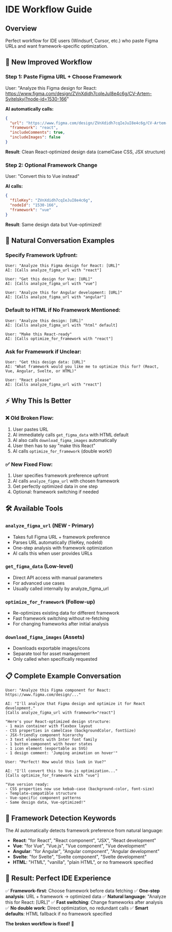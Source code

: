 # IDE Workflow Guide

## Overview

Perfect workflow for IDE users (Windsurf, Cursor, etc.) who paste Figma URLs and want framework-specific optimization.

## 🚀 **New Improved Workflow**

### **Step 1: Paste Figma URL + Choose Framework**
User: "Analyze this Figma design for React: https://www.figma.com/design/ZVnXdidh7cqIeJuI8e4c6g/CV-Artem-Svitelskyi?node-id=1530-166"

**AI automatically calls:**
```json
{
  "url": "https://www.figma.com/design/ZVnXdidh7cqIeJuI8e4c6g/CV-Artem-Svitelskyi?node-id=1530-166",
  "framework": "react",
  "includeComments": true,
  "includeImages": false
}
```

**Result**: Clean React-optimized design data (camelCase CSS, JSX structure)

### **Step 2: Optional Framework Change**
User: "Convert this to Vue instead"

**AI calls:**
```json
{
  "fileKey": "ZVnXdidh7cqIeJuI8e4c6g",
  "nodeId": "1530-166",
  "framework": "vue"
}
```

**Result**: Same design data but Vue-optimized!

## 💬 **Natural Conversation Examples**

### **Specify Framework Upfront:**
```
User: "Analyze this Figma design for React: [URL]"
AI: [Calls analyze_figma_url with "react"]

User: "Get this design for Vue: [URL]"  
AI: [Calls analyze_figma_url with "vue"]

User: "Analyze this for Angular development: [URL]"
AI: [Calls analyze_figma_url with "angular"]
```

### **Default to HTML if No Framework Mentioned:**
```
User: "Analyze this design: [URL]"
AI: [Calls analyze_figma_url with "html" default]

User: "Make this React-ready"
AI: [Calls optimize_for_framework with "react"]
```

### **Ask for Framework if Unclear:**
```
User: "Get this design data: [URL]"
AI: "What framework would you like me to optimize this for? (React, Vue, Angular, Svelte, or HTML)"

User: "React please"
AI: [Calls analyze_figma_url with "react"]
```

## ⚡ **Why This Is Better**

### **❌ Old Broken Flow:**
1. User pastes URL
2. AI immediately calls `get_figma_data` with HTML default
3. AI also calls `download_figma_images` automatically
4. User then has to say "make this React"
5. AI calls `optimize_for_framework` (double work!)

### **✅ New Fixed Flow:**
1. User specifies framework preference upfront
2. AI calls `analyze_figma_url` with chosen framework
3. Get perfectly optimized data in one step
4. Optional: framework switching if needed

## 🛠 **Available Tools**

### **`analyze_figma_url`** (NEW - Primary)
- Takes full Figma URL + framework preference
- Parses URL automatically (fileKey, nodeId)
- One-step analysis with framework optimization
- AI calls this when user provides URLs

### **`get_figma_data`** (Low-level)
- Direct API access with manual parameters
- For advanced use cases
- Usually called internally by analyze_figma_url

### **`optimize_for_framework`** (Follow-up)
- Re-optimizes existing data for different framework
- Fast framework switching without re-fetching
- For changing frameworks after initial analysis

### **`download_figma_images`** (Assets)
- Downloads exportable images/icons
- Separate tool for asset management
- Only called when specifically requested

## 📋 **Complete Example Conversation**

```
User: "Analyze this Figma component for React: https://www.figma.com/design/..."

AI: "I'll analyze that Figma design and optimize it for React development."
[Calls analyze_figma_url with framework="react"]

"Here's your React-optimized design structure:
- 1 main container with flexbox layout
- CSS properties in camelCase (backgroundColor, fontSize)
- JSX-friendly component hierarchy  
- 3 text elements with Inter font family
- 1 button component with hover states
- 1 icon element (exportable as SVG)
- 1 design comment: 'Jumping animation on hover'"

User: "Perfect! How would this look in Vue?"

AI: "I'll convert this to Vue.js optimization..."
[Calls optimize_for_framework with "vue"]

"Vue version ready:
- CSS properties now use kebab-case (background-color, font-size)  
- Template-compatible structure
- Vue-specific component patterns
- Same design data, Vue-optimized!"
```

## 🎯 **Framework Detection Keywords**

The AI automatically detects framework preference from natural language:

- **React**: "for React", "React component", "JSX", "React development"
- **Vue**: "for Vue", "Vue.js", "Vue component", "Vue development"  
- **Angular**: "for Angular", "Angular component", "Angular development"
- **Svelte**: "for Svelte", "Svelte component", "Svelte development"
- **HTML**: "HTML", "vanilla", "plain HTML", or no framework specified

## 🎉 **Result: Perfect IDE Experience**

✅ **Framework-first**: Choose framework before data fetching
✅ **One-step analysis**: URL + framework → optimized data
✅ **Natural language**: "Analyze this for React: [URL]"
✅ **Fast switching**: Change frameworks after analysis
✅ **No double work**: Direct optimization, no redundant calls
✅ **Smart defaults**: HTML fallback if no framework specified

**The broken workflow is fixed! 🚀** 